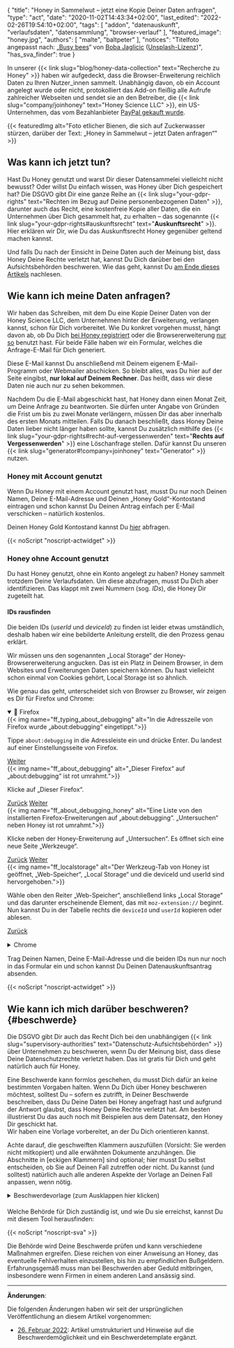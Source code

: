 {
    "title": "Honey in Sammelwut – jetzt eine Kopie Deiner Daten anfragen",
    "type": "act",
    "date": "2020-11-02T14:43:34+02:00",
    "last_edited": "2022-02-26T19:54:10+02:00",
    "tags": [ "addon", "datenauskunft", "verlaufsdaten", "datensammlung", "browser-verlauf" ],
    "featured_image": "honey.jpg",
    "authors": [ "malte", "baltpeter" ],
    "notices": "Titelfoto angepasst nach: „[Busy bees](https://unsplash.com/photos/StEaRc1xQV4)“ von [Boba Jaglicic](https://unsplash.com/@bobajaglicic) ([Unsplash-Lizenz](https://unsplash.com/license))",
    "has_sva_finder": true
}

In unserer {{< link slug="blog/honey-data-collection" text="Recherche zu Honey" >}} haben wir aufgedeckt, dass die Browser-Erweiterung reichlich Daten zu Ihren Nutzer_innen sammelt. Unabhängig davon, ob ein Account angelegt wurde oder nicht, protokolliert das Add-on fleißig alle Aufrufe zahlreicher Webseiten und sendet sie an den Betreiber, die {{< link slug="company/joinhoney" text="Honey Science LLC" >}}, ein US-Unternehmen, das vom Bezahlanbieter [PayPal gekauft wurde](https://help.joinhoney.com/article/302-what-does-honey-joining-paypal-mean-for-members).

{{< featuredImg alt="Foto etlicher Bienen, die sich auf Zuckerwasser stürzen, darüber der Text: „Honey in Sammelwut – jetzt Daten anfragen“" >}}

## Was kann ich jetzt tun?

Hast Du Honey genutzt und warst Dir dieser Datensammelei vielleicht nicht bewusst? Oder willst Du einfach wissen, was Honey über Dich gespeichert hat? Die DSGVO gibt Dir eine ganze Reihe an {{< link slug="your-gdpr-rights" text="Rechten im Bezug auf Deine personenbezogenen Daten" >}}, darunter auch das Recht, eine kostenfreie Kopie aller Daten, die ein Unternehmen über Dich gesammelt hat, zu erhalten – das sogenannte {{< link slug="your-gdpr-rights#auskunftsrecht" text="**Auskunftsrecht**" >}}. Hier erklären wir Dir, wie Du das Auskunftsrecht Honey gegenüber geltend machen kannst.

Und falls Du nach der Einsicht in Deine Daten auch der Meinung bist, dass Honey Deine Rechte verletzt hat, kannst Du Dich darüber bei den Aufsichtsbehörden beschweren. Wie das geht, kannst Du [am Ende dieses Artikels](#beschwerde) nachlesen.

## Wie kann ich meine Daten anfragen?

Wir haben das Schreiben, mit dem Du eine Kopie Deiner Daten von der Honey Science LLC, dem Unternehmen hinter der Erweiterung, verlangen kannst, schon für Dich vorbereitet. Wie Du konkret vorgehen musst, hängt davon ab, ob Du Dich [bei Honey registriert](#honey-mit-account-genutzt) oder die Browsererweiterung [nur so](#honey-ohne-account-genutzt) benutzt hast. Für beide Fälle haben wir ein Formular, welches die Anfrage-E-Mail für Dich generiert.

Diese E-Mail kannst Du anschließend mit Deinem eigenem E-Mail-Programm oder Webmailer abschicken. So bleibt alles, was Du hier auf der Seite eingibst, **nur lokal auf Deinem Rechner**. Das heißt, dass wir diese Daten nie auch nur zu sehen bekommen.

Nachdem Du die E-Mail abgeschickt hast, hat Honey dann einen Monat Zeit, um Deine Anfrage zu beantworten. Sie dürfen unter Angabe von Gründen die Frist um bis zu zwei Monate verlängern, müssen Dir das aber innerhalb des ersten Monats mitteilen. Falls Du danach beschließt, dass Honey Deine Daten lieber nicht länger haben sollte, kannst Du zusätzlich mithilfe des {{< link slug="your-gdpr-rights#recht-auf-vergessenwerden" text="**Rechts auf Vergessenwerden**" >}} eine Löschanfrage stellen. Dafür kannst Du unseren {{< link slug="generator#!company=joinhoney" text="Generator" >}} <!-- TODO: set request type to DELETE when the generator supports this--> nutzen.

### Honey mit Account genutzt

Wenn Du Honey mit einem Account genutzt hast, musst Du nur noch Deinen Namen, Deine E-Mail-Adresse und Deinen „Honey Gold“-Kontostand eintragen und schon kannst Du Deinen Antrag einfach per E-Mail verschicken – natürlich kostenlos. 

Deinen Honey Gold Kontostand kannst Du [hier](https://www.joinhoney.com/honeygold/overview) abfragen.

<div id="act-with-account" class="act-widget" style="max-width: 600px; margin: auto;"></div>
{{< noScript "noscript-actwidget" >}}

### Honey ohne Account genutzt

Du hast Honey genutzt, ohne ein Konto angelegt zu haben? Honey sammelt trotzdem Deine Verlaufsdaten. Um diese abzufragen, musst Du Dich aber identifizieren. Das klappt mit zwei Nummern (sog. *IDs*), die Honey Dir zugeteilt hat.

#### IDs rausfinden

Die beiden IDs (*userId* und *deviceId*) zu finden ist leider etwas umständlich, deshalb haben wir eine bebilderte Anleitung erstellt, die den Prozess genau erklärt.

Wir müssen uns den sogenannten „Local Storage“ der Honey-Browsererweiterung angucken. Das ist ein Platz in Deinem Browser, in dem Websites und Erweiterungen Daten speichern können. Du hast vielleicht schon einmal von Cookies gehört, Local Storage ist so ähnlich.

Wie genau das geht, unterscheidet sich von Browser zu Browser, wir zeigen es Dir für Firefox und Chrome:

<div class="box box-info">
<details open>
    <summary>🦊 Firefox</summary>
    <div class="slides">
        <div class="slider">
            <div class="slide" id="slide-ff-1">
                {{< img name="ff_typing_about_debugging" alt="In die Adresszeile von Firefox wurde „about:debugging“ eingetippt.">}}
                <p>Tippe <code>about:debugging</code> in die Adressleiste ein und drücke Enter. Du landest auf einer Einstellungsseite von Firefox.</p>           
                <div>
                    <a class="button button-secondary button-right" href="#slide-ff-2">Weiter <span class="icon-arrow-right"></span></a>
                </div>
                <div class="clearfix"></div>
            </div>
            <div class="slide" id="slide-ff-2">
                {{< img name="ff_about_debugging" alt="„Dieser Firefox“ auf „about:debugging“ ist rot umrahmt.">}}
                <p>Klicke auf „Dieser Firefox“.</p>
                <div>
                    <a class="button button-secondary button-left" href="#slide-ff-1"><span class="icon-arrow-left"></span> Zurück</a>
                    <a class="button button-secondary button-right" href="#slide-ff-3">Weiter <span class="icon-arrow-right"></span></a> 
                </div>
                <div class="clearfix"></div>
            </div>
            <div class="slide" id="slide-ff-3">
                {{< img name="ff_about_debugging_honey" alt="Eine Liste von den installierten Firefox-Erweiterungen auf „about:debugging“. „Untersuchen“ neben Honey ist rot umrahmt.">}}
                <p>Klicke neben der Honey-Erweiterung auf „Untersuchen“. Es öffnet sich eine neue Seite „Werkzeuge“.</p>
                <div>
                    <a class="button button-secondary button-left" href="#slide-ff-2"><span class="icon-arrow-left"></span> Zurück</a>
                    <a class="button button-secondary button-right" href="#slide-ff-4">Weiter <span class="icon-arrow-right"></span></a>
                </div>
                <div class="clearfix"></div>
            </div>
            <div class="slide" id="slide-ff-4">
                {{< img name="ff_localstorage" alt="Der Werkzeug-Tab von Honey ist geöffnet, „Web-Speicher“, „Local Storage“ und die deviceId und userId sind hervorgehoben.">}}
                <p>Wähle oben den Reiter „Web-Speicher“, anschließend links „Local Storage“ und das darunter erscheinende Element, das mit <code>moz-extension://</code> beginnt. Nun kannst Du in der Tabelle rechts die <code>deviceId</code> und <code>userId</code> kopieren oder ablesen.</p>
                <div>
                    <a class="button button-secondary button-left" href="#slide-ff-3"><span class="icon-arrow-left"></span> Zurück</a>
                </div>
                <div class="clearfix"></div>
            </div>
        </div>
    </div>
</details>
</div>

<div class="box box-info" style="margin: 15px 0;">
<details>
    <summary>Chrome</summary>
    <div class="slides">
        <div class="slider">
            <div class="slide" id="slide-ch-1">
                {{< img name="ch_extensions.png" alt="In die Adresszeile von Chrome wurde „chrome://extensions“ eingetippt.">}}
                <p>Tippe <code>chrome://extensions</code> in die Adressleiste ein und drücke Enter. Du landest auf einer Einstellungsseite von Chrome.</p>
                <div>
                    <a class="button button-secondary button-right" href="#slide-ch-2">Weiter <span class="icon-arrow-right"></span></a>
                </div>
                <div class="clearfix"></div>
            </div>
            <div class="slide" id="slide-ch-2">
                {{< img name="ch_dev_on" alt="Der Schalter „Entwicklermodus“ oben rechts ist aktiviert und rot umrandet.">}}
                <p>Aktiviere den Entwicklermodus mit dem Schalter oben rechts.</p>
                <div>
                    <a class="button button-secondary button-left" href="#slide-ch-1"><span class="icon-arrow-left"></span> Zurück</a>            
                    <a class="button button-secondary button-right" href="#slide-ch-3">Weiter <span class="icon-arrow-right"></span></a> 
                </div>
                <div class="clearfix"></div>
            </div>
            <div class="slide" id="slide-ch-3">
                {{< img name="ch_honey" alt="Eine Liste von den installierten Chrome-Erweiterungen auf „chrome://extensions“. „Hintergrundseite“ bei Honey ist rot umrahmt.">}}
                <p>Klicke bei der Honey-Erweiterung auf „Hintergrundseite“. Es öffnet sich ein neues Fenster „DevTools“.</p>
                <div>
                    <a class="button button-secondary button-left" href="#slide-ch-2"><span class="icon-arrow-left"></span> Zurück</a>
                    <a class="button button-secondary button-right" href="#slide-ch-4">Weiter <span class="icon-arrow-right"></span></a>
                </div>
                <div class="clearfix"></div>
            </div>
            <div class="slide" id="slide-ch-4">
                {{< img name="ch_local_storage" alt="DevTools von Honey ist geöffnet, „Application“, „Local Storage“ und die deviceId und userId sind hervorgehoben.">}}
                <p>Wähle in dem neuen Fenster „DevTools“ oben den Reiter „Application“. Vielleicht musst Du dafür das Fenster breiter ziehen. Klicke anschließend links auf „Local Storage“ und dort auf das angezeigte Element, das mit <code>chrome-extension://</code> beginnt. Nun kannst Du in der Tabelle rechts die <code>deviceId</code> und <code>userId</code> kopieren oder ablesen.</p>
                <div>
                    <a class="button button-secondary button-left" href="#slide-ch-3"><span class="icon-arrow-left"></span> Zurück</a>
                </div>
                <div class="clearfix"></div>
            </div>
        </div>
    </div>
</details>
</div>

Trag Deinen Namen, Deine E-Mail-Adresse und die beiden IDs nun nur noch in das Formular ein und schon kannst Du Deinen Datenauskunftsantrag absenden.

<div id="act-no-account" class="act-widget" style="max-width: 600px; margin: auto;"></div>
{{< noScript "noscript-actwidget" >}}
<script>
window.addEventListener('load', function() {
    renderActWidget("act-with-account", {
        text_before_dynamic_input_container: "Du hast einen Account bei Honey angelegt? Dann nutze dieses Formular.",
        request_types: ['access'],
        transport_medium: 'email',
        company: {
            "slug": "joinhoney",
            "relevant-countries": [
                "all"
            ],
            "name": "Honey Science LLC",
            "runs": [
                "Honey Savings Finder (Browser extension)",
                "Honey Gold"
            ],
            "address": "963 E. 4th Street\nLos Angeles\nCA 90013\nUnited States of America",
            "email": "privacy@joinhoney.com",
            "web": "https://www.joinhoney.com/",
            "sources": [
                "https://www.joinhoney.com/privacy"
            ],
            "required-elements": [
                {
                    "desc": "Name",
                    "type": "name",
                    "optional": false
                },
                {
                    "desc": "E-Mail-Adresse",
                    "type": "email",
                    "optional": false
                },
                {
                    "desc": "„Honey Gold“-Kontostand",
                    "type": "input",
                    "optional": false
                }
            ],
            "suggested-transport-medium": "email",
            "quality": "tested"
        }
    });
    renderActWidget("act-no-account", {
        text_before_dynamic_input_container: "Du hast Honey ohne Account benutzt? Dann nutze dieses Formular.",
        request_types: ['access'],
        transport_medium: 'email',
        company: {
            "slug": "joinhoney",
            "relevant-countries": [
                "all"
            ],
            "name": "Honey Science LLC",
            "runs": [
                "Honey Savings Finder (Browser extension)",
                "Honey Gold"
            ],
            "address": "963 E. 4th Street\nLos Angeles\nCA 90013\nUnited States of America",
            "email": "privacy@joinhoney.com",
            "web": "https://www.joinhoney.com/",
            "sources": [
                "https://www.joinhoney.com/privacy"
            ],
            "required-elements": [
                {
                    "desc": "Name",
                    "type": "name",
                    "optional": false
                },
                {
                    "desc": "E-Mail-Adresse",
                    "type": "email",
                    "optional": false
                },
                {
                    "desc": "userId",
                    "type": "input",
                    "optional": false
                },
                {
                    "desc": "deviceId",
                    "type": "input",
                    "optional": false
                }                 
            ],
            "suggested-transport-medium": "email",
            "quality": "tested"
        }
    });
});
</script>

## Wie kann ich mich darüber beschweren? {#beschwerde}

Die DSGVO gibt Dir auch das Recht Dich bei den unabhängigen {{< link slug="supervisory-authorities" text="Datenschutz-Aufsichtsbehörden" >}} über Unternehmen zu beschweren, wenn Du der Meinung bist, dass diese Deine Datenschutzrechte verletzt haben. Das ist gratis für Dich und geht natürlich auch für Honey.

Eine Beschwerde kann formlos geschehen, du musst Dich dafür an keine bestimmten Vorgaben halten. Wenn Du Dich über Honey beschweren möchtest, solltest Du – sofern es zutrifft, in Deiner Beschwerde beschreiben, dass Du Deine Daten bei Honey angefragt hast und aufgrund der Antwort glaubst, dass Honey Deine Rechte verletzt hat. Am besten illustrierst Du das auch noch mit Beispielen aus dem Datensatz, den Honey Dir geschickt hat.  
Wir haben eine Vorlage vorbereitet, an der Du Dich orientieren kannst.

Achte darauf, die <span class="blog-letter-fill-in">geschweiften Klammern</span> auszufüllen (Vorsicht: Sie werden nicht mitkopiert) und alle erwähnten Dokumente anzuhängen. Die Abschnitte in [eckigen Klammern] sind optional; hier musst Du selbst entscheiden, ob Sie auf Deinen Fall zutreffen oder nicht. Du kannst (und solltest) natürlich auch alle anderen Aspekte der Vorlage an Deinen Fall anpassen, wenn nötig.

<div class="blog-letter" style="margin-bottom: 20px;">
<details>
<summary>Beschwerdevorlage (zum Ausklappen hier klicken)</summary>
<p>Guten Tag,</p>

<p>hiermit möchte ich Beschwerde nach Art. 77 DSGVO einreichen gegen folgenden Verantwortlichen:<br>
Honey Science LLC<br>
963 E. 4th Street<br>
Los Angeles, CA 90013<br>
USA</p>

<p>Ich bin Nutzer_in der Honey-Browser-Erweiterung (https://www.joinhoney.com), die von der Honey Science LLC (im Folgenden: „Honey“) betrieben wird (Angaben übernommen aus: https://www.joinhoney.com/privacy). [Dafür habe ich einen Account bei Honey angelegt.] [Ich habe Honey ohne Account verwendet.]</p>

<p>Am <span class="blog-letter-fill-in">hier das Datum Deiner Auskunftsanfrage eintragen</span> habe ich Honey per E-Mail an privacy@joinhoney.com (diese E-Mail-Adresse wird in der Datenschutzerklärung als Datenschutzkontakt genannt: https://www.joinhoney.com/privacy) um Auskunft über die zu mir gespeicherten Daten nach Art. 15 DSGVO gebeten.</p>

<p>Die Auskunft hat Honey mir am <span class="blog-letter-fill-in">hier das Datum von Honeys Antwort eintragen</span> erteilt. Sie enthält u.a. eine Datei „PageViews.csv“, die Seitenaufrufe auflistet. Sie hat insgesamt <span class="blog-letter-fill-in">hier die Anzahl der Zeilen eintragen</span> Zeilen. Da sie, wie ich im Folgenden darlegen werde, sensible Daten zu meiner Person enthält, habe ich diese Datei nicht angehängt, sondern werde nur Ausschnitte daraus zitieren. [Sollten Sie die Datei zur Bearbeitung meiner Beschwerde aber benötigen, bin ich bereit, sie zur Verfügung zu stellen.]</p>

<p>Dies sind einige beispielhafte Zeilen aus der „PageViews.csv“:</p>

<p><span class="blog-letter-fill-in">hier einige Beispielzeilen aus der Datei auflisten</span></p>

<p>Jeder Eintrag enthält mindestens die folgenden Informationen:</p>

<p>
* Zeitstempel, wann ich die entsprechende Seite aufgerufen habe<br>
* mehrere eindeutige IDs zu meiner Person, Sitzung und meinem Gerät<br>
* Informationen zu meinem Browser<br>
* Geolocation-Daten, die vermutlich aus meiner IP generiert wurden<br>
* die vollständige URL der Seite, die ich aufgerufen habe
</p>

<p>Die Datenschutzerklärung (https://www.joinhoney.com/privacy), enthält dazu Folgendes unter &quot;What data we collect and why&quot;:</p>

<p>
> „Honey does not track your search engine history, emails, or your browsing on any site that is not a retail website (a site where you can shop and make a purchase). When you are on a pre-approved retail site, to help you save money, Honey will collect information about that site that lets us know which coupons and promos to find for you. […]<br>
> Shopping and Usage Data.<br>
> On retail sites, Honey collects the name of the retailer, page views, and in some cases, product information that allows us to track price changes and update our product catalog. […]<br>
> […]<br>
> What data we do not collect<br>
> We collect information that we believe can help us save our users time and money. This does not include, and we do not collect, any information from your search engine history, emails, or from websites that are not retail sites.“
</p>

<p>Entgegen dieser Angaben sammelt Honey aber sehr wohl auch Daten auf anderen als Shopping-Seiten („retail sites“), nämlich u.a. auch [Login-Seiten, Blog-Artikel, Informationen zu Bestellungen, Hilfeseiten, Video-Streaming-Seiten und Foren]. In meiner Auskunft sind beispielsweise die folgenden URLs von Nicht-Shopping-Seiten protokolliert:</p>

<p><span class="blog-letter-fill-in">hier einige Beispiele von Nicht-Shopping-Seiten aus der Datei auflisten</span></p>

<p>Laut der Datenschutzerklärung (https://www.joinhoney.com/privacy) soll die Verarbeitung auf Art. 6 Abs. 1 lit. a oder lit. f DSGVO gestützt sein („When you consent to our use of your data for a specific purpose.“, „When Honey has a legitimate interest in using that data in the normal ways you&#39;d expect, like ensuring Honey&#39;s products run properly, improving and creating new products, historical analytics research, promoting Honey, and protecting our legal rights.“).</p>

<p>Sofern die Verarbeitung auf Art. 6 Abs. 1 lit. a DSGVO gestützt sein soll, bestreite ich das Vorhandensein einer „freiwillig für den bestimmten Fall, in informierter Weise und unmissverständlich abgegebene[n]“ Einwilligung (Art. 4 Nr. 11 DSGVO). [Ich habe Honey nie eine Einwilligung erteilt.] [Nach der Installation wurde mir folgender Text angezeigt: „We’re committed to your privacy. It’s always been our mission to find you the best deals. We only collect data when you’re on shopping sites. That way, we can find you relevant coupons, share accurate pricing trends, and continue to make shopping better for our community. You can read our founders’ commitment to privacy here (https://www.joinhoney.com/privacy). You can always come back and adjust your settings at any time“. Bei der Registrierung für einen Account musste ich das Häkchen bei „I have read and agree to the Honey Terms of Service (https://www.joinhoney.com/terms) and Privacy Policy (https://www.joinhoney.com/privacy). I understand that to continue, PayPal will share name and email address with Honey.“ auswählen. Damit fußte die Einwillung schon von Anfang an auf falschen Aussagen durch Honey (wie dargelegt erfolgt gerade doch eine Erhebung auf Nicht-Shopping-Seiten). Weiter war ohne Auswahl des Häkchens eine Registrierung nicht möglich. Es gab also keine Möglichkeit, die Einwilligung zu verweigern. Und schließlich konnte ich nur in die Datenschutzerklärung als Ganzes einwilligen, nicht aber in konkrete einzelne Zwecke. Daher ist trotz dieser erzwungenen Auswahl ist keine gültige Einwilligung zustandegekommen (vgl. OH Telemedien 2021 der Datenschutzkonferenz: https://www.datenschutzkonferenz-online.de/media/oh/20211220_oh_telemedien.pdf).]</p>

<p>Sofern die Verarbeitung auf Art. 6 Abs. 1 lit. f DSGVO gestützt sein soll, bestreite ich das Vorhandensein eines berechtigten Interesses Honeys, das meinen Interessen oder Grundrechten und Grundfreiheiten überwiegen würde. Hier ist zu unterscheiden zwischen den Daten zu Shopping-Webseiten und Daten zu sonstigen Seiten. Für letztere ist beim besten Willen kein berechtigtes Interesse zu erkennen. Sie stehen in keinem Zusammenhang zur Honey-Erweiterung und es war für mich nicht erwartbar, dass diese Daten gesammelt würden. [Als ich die Auskunft erhalten habe, war ich entsetzt und schockiert darüber, wie umfangreich Honey mein Surfverhalten protokolliert hat.]
Für Daten zu Shopping-Webseiten mag Honey ein berechtigtes Interesse angeben. Aber selbst hier ist fragwürdig, ob die Verarbeitung verhältnismäßig ist, angesichts der umfangreichen Daten, die gesammelt werden, und dem Umstand, dass die Daten ohne zeitliche Begrenzung gespeichert werden („Honey only retains information about you as long as you keep using Honey“, aus: https://www.joinhoney.com/privacy)</p>

<p>Ich gehe also davon aus, dass Honey meine Daten ohne gültige Rechtsgrundlage verarbeitet hat. Daher wende ich mich nun mit meiner Beschwerde an Sie. Ich möchte Sie bitten das Verfahren zu prüfen und Honey ggf. die rechtswidrige Verarbeitung zu untersagen. Auch die Verhängung eines Bußgeldes bitte ich zu prüfen.
[Sie dürfen meine Daten zur Bearbeitung der Beschwerde an den Verantwortlichen weitergeben.] Die beschriebene Korrespondenz mit Honey habe ich an diese Beschwerde angehängt.</p>

<p>Sollten Sie weitere Informationen von mir benötigen, wenden Sie sich gerne an mich. Sie erreichen mich <span class="blog-letter-fill-in">hier Deine bevorzugte Kontaktmöglichkeit eintragen</span>.</p>

<p>Ich bedanke mich bereits im Voraus für Ihre Unterstützung.</p>

<p>Mit freundlichen Grüßen<br>
<span class="blog-letter-fill-in">hier Deinen Namen eintragen</span></p>
</details>
</div>

Welche Behörde für Dich zuständig ist, und wie Du sie erreichst, kannst Du mit diesem Tool herausfinden:

<div class="sva-finder"></div>
{{< noScript "noscript-sva" >}}

<script>
    window.props = { override: { country: { de: 'debralda' } } };
    window.addEventListener('load', function() { renderSvaFinder(); });
</script>

Die Behörde wird Deine Beschwerde prüfen und kann verschiedene Maßnahmen ergreifen. Diese reichen von einer Anweisung an Honey, das eventuelle Fehlverhalten einzustellen, bis hin zu empfindlichen Bußgeldern. Erfahrungsgemäß muss man bei Beschwerden aber Geduld mitbringen, insbesondere wenn Firmen in einem anderen Land ansässig sind.


---

**Änderungen**:

Die folgenden Änderungen haben wir seit der ursprünglichen Veröffentlichung an diesem Artikel vorgenommen:

- [26. Februar 2022](https://github.com/datenanfragen/website/pull/844): Artikel umstrukturiert und Hinweise auf die Beschwerdemöglichkeit und ein Beschwerdetemplate ergänzt.
